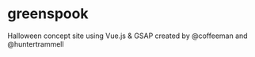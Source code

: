 # greenspook
Halloween concept site using Vue.js &amp; GSAP created by @coffeeman and @huntertrammell
